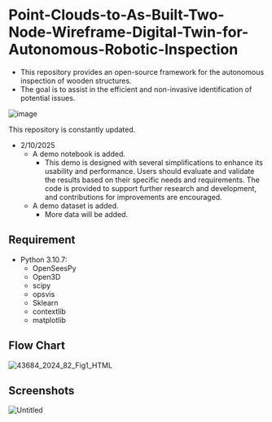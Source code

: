 # Point-Clouds-to-As-Built-Two-Node-Wireframe-Digital-Twin-for-Autonomous-Robotic-Inspection
- This repository provides an open-source framework for the autonomous inspection of wooden structures. 
- The goal is to assist in the efficient and non-invasive identification of potential issues.

![image](https://github.com/user-attachments/assets/9e868857-c76d-497f-8d76-79e09ac1cd10)


This repository is constantly updated.

* 2/10/2025
  * A demo notebook is added.
     * This demo is designed with several simplifications to enhance its usability and performance. Users should evaluate and validate the results based on their specific needs and requirements. The code is provided to support further research and development, and contributions for improvements are encouraged.
  * A demo dataset is added.
     * More data will be added.

Requirement
------------
* Python 3.10.7:
  * OpenSeesPy
  * Open3D
  * scipy
  * opsvis
  * Sklearn
  * contextlib
  * matplotlib

Flow Chart
-----------
![43684_2024_82_Fig1_HTML](https://github.com/user-attachments/assets/cf06877a-67d1-49eb-a596-0a50a288d927)


Screenshots
-----------
![Untitled](https://github.com/user-attachments/assets/93b0e211-8739-4a0e-a444-6eb6da695004)







